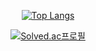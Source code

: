 <div align="center">

[![Top Langs](https://github-readme-stats.vercel.app/api/top-langs/?username=JJPPH&layout=donut)](https://github.com/JJPPH/github-readme-stats)
  
[![Solved.ac프로필](http://mazassumnida.wtf/api/generate_badge?boj=wnvy301)](https://solved.ac/wnvy301)
  
</div>
